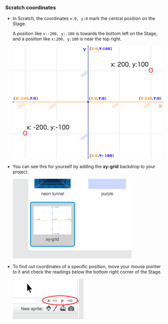 ### Scratch coordinates

+ In Scratch, the coordinates `x:0, y:0` mark the central position on the Stage.
    
    A position like `x:-200, y:-100` is towards the bottom left on the Stage, and a position like `x:200, y:100` is near the top right.
    
    ![Stage coordinates](images/coordinates-stage.png)

+ You can see this for yourself by adding the **xy-grid** backdrop to your project.
    
    ![Stage coordinates](images/coordinates-backdrop.png)

+ To find out coordinates of a specific position, move your mouse pointer to it and check the readings below the bottom right corner of the Stage.
    
    ![Coordinate readings](images/coordinates-xy-example.png)